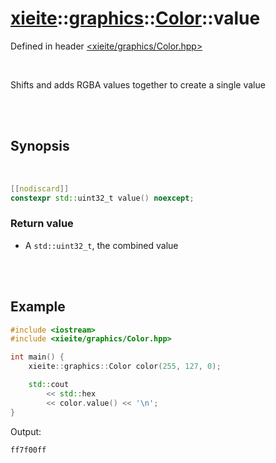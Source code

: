 # [xieite](../../xieite.md)::[graphics](../../graphics.md)::[Color](../Color.md)::value
Defined in header [<xieite/graphics/Color.hpp>](../../../include/xieite/graphics/Color.hpp)

<br/>

Shifts and adds RGBA values together to create a single value

<br/><br/>

## Synopsis

<br/>

```cpp
[[nodiscard]]
constexpr std::uint32_t value() noexcept;
```
### Return value
- A `std::uint32_t`, the combined value

<br/><br/>

## Example
```cpp
#include <iostream>
#include <xieite/graphics/Color.hpp>

int main() {
	xieite::graphics::Color color(255, 127, 0);

	std::cout
		<< std::hex
		<< color.value() << '\n';
}
```
Output:
```
ff7f00ff
```
